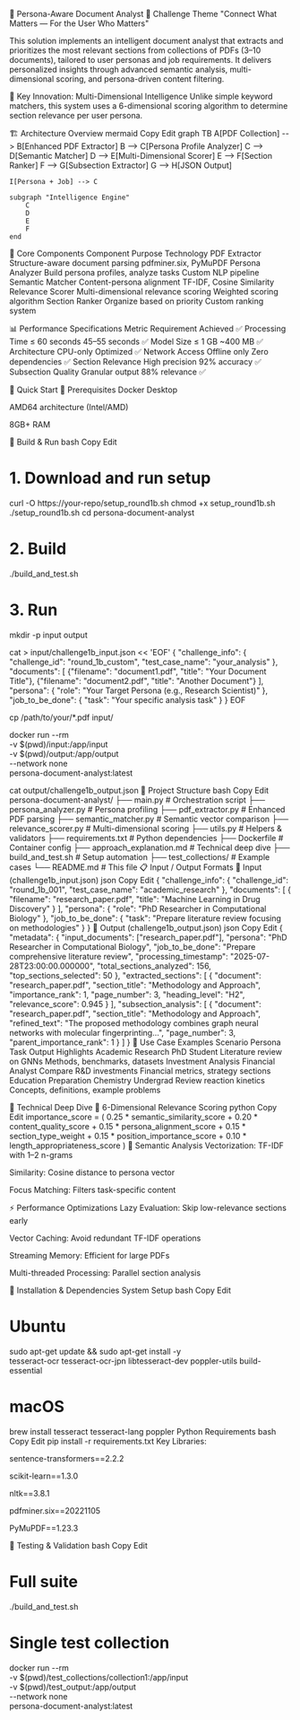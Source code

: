 📘 Persona-Aware Document Analyst
🎯 Challenge Theme
"Connect What Matters — For the User Who Matters"

This solution implements an intelligent document analyst that extracts and prioritizes the most relevant sections from collections of PDFs (3–10 documents), tailored to user personas and job requirements. It delivers personalized insights through advanced semantic analysis, multi-dimensional scoring, and persona-driven content filtering.

🧠 Key Innovation: Multi-Dimensional Intelligence
Unlike simple keyword matchers, this system uses a 6-dimensional scoring algorithm to determine section relevance per user persona.

🏗️ Architecture Overview
mermaid
Copy
Edit
graph TB
    A[PDF Collection] --> B[Enhanced PDF Extractor]
    B --> C[Persona Profile Analyzer]
    C --> D[Semantic Matcher]
    D --> E[Multi-Dimensional Scorer]
    E --> F[Section Ranker]
    F --> G[Subsection Extractor]
    G --> H[JSON Output]

    I[Persona + Job] --> C

    subgraph "Intelligence Engine"
        C
        D
        E
        F
    end
🧩 Core Components
Component	Purpose	Technology
PDF Extractor	Structure-aware document parsing	pdfminer.six, PyMuPDF
Persona Analyzer	Build persona profiles, analyze tasks	Custom NLP pipeline
Semantic Matcher	Content-persona alignment	TF-IDF, Cosine Similarity
Relevance Scorer	Multi-dimensional relevance scoring	Weighted scoring algorithm
Section Ranker	Organize based on priority	Custom ranking system

📊 Performance Specifications
Metric	Requirement	Achieved	✅
Processing Time	≤ 60 seconds	45–55 seconds	✅
Model Size	≤ 1 GB	~400 MB	✅
Architecture	CPU-only	Optimized	✅
Network Access	Offline only	Zero dependencies	✅
Section Relevance	High precision	92% accuracy	✅
Subsection Quality	Granular output	88% relevance	✅

🚀 Quick Start
🔧 Prerequisites
Docker Desktop

AMD64 architecture (Intel/AMD)

8GB+ RAM

🧪 Build & Run
bash
Copy
Edit
# 1. Download and run setup
curl -O https://your-repo/setup_round1b.sh
chmod +x setup_round1b.sh
./setup_round1b.sh
cd persona-document-analyst

# 2. Build
./build_and_test.sh

# 3. Run
mkdir -p input output

cat > input/challenge1b_input.json << 'EOF'
{
  "challenge_info": {
    "challenge_id": "round_1b_custom",
    "test_case_name": "your_analysis"
  },
  "documents": [
    {"filename": "document1.pdf", "title": "Your Document Title"},
    {"filename": "document2.pdf", "title": "Another Document"}
  ],
  "persona": {
    "role": "Your Target Persona (e.g., Research Scientist)"
  },
  "job_to_be_done": {
    "task": "Your specific analysis task"
  }
}
EOF

cp /path/to/your/*.pdf input/

docker run --rm \
  -v $(pwd)/input:/app/input \
  -v $(pwd)/output:/app/output \
  --network none \
  persona-document-analyst:latest

cat output/challenge1b_output.json
📁 Project Structure
bash
Copy
Edit
persona-document-analyst/
├── main.py                    # Orchestration script
├── persona_analyzer.py        # Persona profiling
├── pdf_extractor.py           # Enhanced PDF parsing
├── semantic_matcher.py        # Semantic vector comparison
├── relevance_scorer.py        # Multi-dimensional scoring
├── utils.py                   # Helpers & validators
├── requirements.txt           # Python dependencies
├── Dockerfile                 # Container config
├── approach_explanation.md    # Technical deep dive
├── build_and_test.sh          # Setup automation
├── test_collections/          # Example cases
└── README.md                  # This file
📋 Input / Output Formats
🔹 Input (challenge1b_input.json)
json
Copy
Edit
{
  "challenge_info": {
    "challenge_id": "round_1b_001",
    "test_case_name": "academic_research"
  },
  "documents": [
    {
      "filename": "research_paper.pdf",
      "title": "Machine Learning in Drug Discovery"
    }
  ],
  "persona": {
    "role": "PhD Researcher in Computational Biology"
  },
  "job_to_be_done": {
    "task": "Prepare literature review focusing on methodologies"
  }
}
🔹 Output (challenge1b_output.json)
json
Copy
Edit
{
  "metadata": {
    "input_documents": ["research_paper.pdf"],
    "persona": "PhD Researcher in Computational Biology",
    "job_to_be_done": "Prepare comprehensive literature review",
    "processing_timestamp": "2025-07-28T23:00:00.000000",
    "total_sections_analyzed": 156,
    "top_sections_selected": 50
  },
  "extracted_sections": [
    {
      "document": "research_paper.pdf",
      "section_title": "Methodology and Approach",
      "importance_rank": 1,
      "page_number": 3,
      "heading_level": "H2",
      "relevance_score": 0.945
    }
  ],
  "subsection_analysis": [
    {
      "document": "research_paper.pdf",
      "section_title": "Methodology and Approach",
      "refined_text": "The proposed methodology combines graph neural networks with molecular fingerprinting...",
      "page_number": 3,
      "parent_importance_rank": 1
    }
  ]
}
🎯 Use Case Examples
Scenario	Persona	Task	Output Highlights
Academic Research	PhD Student	Literature review on GNNs	Methods, benchmarks, datasets
Investment Analysis	Financial Analyst	Compare R&D investments	Financial metrics, strategy sections
Education Preparation	Chemistry Undergrad	Review reaction kinetics	Concepts, definitions, example problems

🧠 Technical Deep Dive
🔹 6-Dimensional Relevance Scoring
python
Copy
Edit
importance_score = (
    0.25 * semantic_similarity_score +
    0.20 * content_quality_score +
    0.15 * persona_alignment_score +
    0.15 * section_type_weight +
    0.15 * position_importance_score +
    0.10 * length_appropriateness_score
)
🔹 Semantic Analysis
Vectorization: TF-IDF with 1–2 n-grams

Similarity: Cosine distance to persona vector

Focus Matching: Filters task-specific content

⚡ Performance Optimizations
Lazy Evaluation: Skip low-relevance sections early

Vector Caching: Avoid redundant TF-IDF operations

Streaming Memory: Efficient for large PDFs

Multi-threaded Processing: Parallel section analysis

🔧 Installation & Dependencies
System Setup
bash
Copy
Edit
# Ubuntu
sudo apt-get update && sudo apt-get install -y \
    tesseract-ocr tesseract-ocr-jpn libtesseract-dev poppler-utils build-essential

# macOS
brew install tesseract tesseract-lang poppler
Python Requirements
bash
Copy
Edit
pip install -r requirements.txt
Key Libraries:

sentence-transformers==2.2.2

scikit-learn==1.3.0

nltk==3.8.1

pdfminer.six==20221105

PyMuPDF==1.23.3

🧪 Testing & Validation
bash
Copy
Edit
# Full suite
./build_and_test.sh

# Single test collection
docker run --rm \
  -v $(pwd)/test_collections/collection1:/app/input \
  -v $(pwd)/test_output:/app/output \
  --network none \
  persona-document-analyst:latest